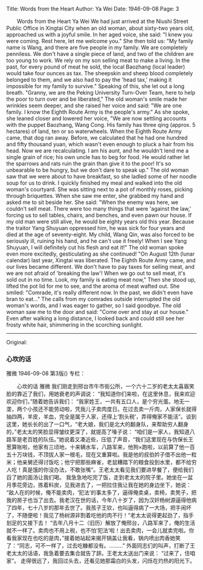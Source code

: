 Title: Words from the Heart
Author: Ya Wei
Date: 1946-09-08
Page: 3

　　Words from the Heart
    Ya Wei
    We had just arrived at the Niushi Street Public Office in Xingtai City when an old woman, about sixty-two years old, approached us with a joyful smile. In her aged voice, she said:
    "I knew you were coming. Rest here, let me welcome you." She then told us:
    "My family name is Wang, and there are five people in my family. We are completely penniless. We don't have a single piece of land, and two of the children are too young to work. We rely on my son selling meat to make a living. In the past, for every pound of meat he sold, the local Baozhang (local leader) would take four ounces as tax. The sheepskin and sheep blood completely belonged to them, and we also had to pay the 'head tax,' making it impossible for my family to survive." Speaking of this, she let out a long breath. "Granny, we are the Peking University Turn-Over Team, here to help the poor to turn over and be liberated," The old woman's smile made her wrinkles seem deeper, and she raised her voice and said:
    "We are one family. I know the Eighth Route Army is the people's army." As she spoke, she leaned closer and lowered her voice, "We are now settling accounts with the puppet Baozhang, Wang Cong. His family has three qing (approx. 5 hectares) of land, ten or so waterwheels. When the Eighth Route Army came, that dog ran away. Before, we calculated that he had one hundred and fifty thousand yuan, which wasn't even enough to pluck a hair from his head. Now we are recalculating. I am his aunt, and he wouldn't lend me a single grain of rice; his own uncle has to beg for food. He would rather let the sparrows and rats ruin the grain than give it to the poor! It's so unbearable to be hungry, but we don't dare to speak up." The old woman saw that we were about to have breakfast, so she ladled some of her noodle soup for us to drink.
    I quickly finished my meal and walked into the old woman's courtyard. She was sitting next to a pot of monthly roses, picking through briquettes. When she saw me enter, she grabbed my hand and asked me to sit beside her. She said:
    "When the enemy was here, we couldn't sell meat. There were too many things that were 'against the law,' forcing us to sell tables, chairs, and benches, and even pawn our house. If my old man were still alive, he would be eighty years old this year. Because the traitor Yang Shuyuan oppressed him, he was sick for four years and died at the age of seventy-eight. My child, Wang Qin, was also forced to be seriously ill, ruining his hand, and he can't use it freely! When I see Yang Shuyuan, I will definitely cut his flesh and eat it!" The old woman spoke even more excitedly, gesticulating as she continued!
    "On August 12th (lunar calendar) last year, Xingtai was liberated. The Eighth Route Army came, and our lives became different. We don't have to pay taxes for selling meat, and we are not afraid of 'breaking the law'! When we go out to sell meat, it's sold out in no time. Look, my family is eating meat now," Then she stood up, lifted the pot lid for me to see, and the aroma of meat wafted out. She smiled: "Comrade, it's really different now. In the past, we didn't even have bran to eat..."
    The calls from my comrades outside interrupted the old woman's words, and I was eager to gather, so I said goodbye. The old woman saw me to the door and said:
    "Come over and stay at our house."
    Even after walking a long distance, I looked back and could still see her frosty white hair, shimmering in the scorching sunlight.



<hr /> 

Original: 


### 心坎的话
雅微
1946-09-08
第3版()
专栏：

　　心坎的话
    雅微
    我们刚走到邢台市牛市街公所，一个六十二岁的老太太喜眉笑脸的靠近了我们，用她衰老的声调说：
    “我知道你们来啦，在这里休息，我来欢迎欢迎你们，”随着她告诉我们：
    “我家姓王，一共有五口人，是个穷光蛋。地无一垄，两个小孩还不能劳动啦，凭我儿子卖肉度日。在过去卖一斤肉，人家保长就得抽四两，羊皮，羊血，完全是属于人家，还得上‘割头税’，弄得俺家不能活”。谈到这里，她长长的出了一口气，“老大娘，我们是北大的翻身队，来帮助穷人翻身的，”老太太的笑脸显得皱纹更深了，就提高了嗓子说：
    “咱们是一家人，我知道八路军是老百姓的队伍。”她说着又凑近些，压低了声音，“我们这里现在与伪保长王葱算账啦，他家有三顷地，十来辆水车，八路军来，他狗×跑啦，以前算了他一百五十万块钱，不顶拔人家一根毛，现在又重算啦。我是他的叔伯妗子借不出他一粒米；他亲舅还得讨饭吃；他宁把那些麻雀，老鼠糟踏下的粮食投到水里，都不给穷人吃！真是饿的你没办法，不敢张嘴”。王老太太看见我们要进早餐了，便给我们舀了她的面汤让我们喝。
    我急急地吃完了饭，走到老太太的院子里。她坐在一盆月季花旁边，拣着料炭，见我进去了，一把拉住我让我在她的身边坐下，她说：
    “敌人在的时候，俺不能卖肉，‘犯法’的事太多了，逼得俺卖桌，卖椅，卖凳子，把我的房子也当了出去。我老汉在世的话，今年八十岁了，因为汉奸杨树源逼得他病了四年，七十八岁的那年去世了。我孩子王钦，也叫逼得病了一大场，把手闹坏了，不随便啦！我见了杨树源非割着吃他的肉不行！”老太太说得更起劲了，指手划足的又接下去！
    “去年八月十二（旧历）解放了俺邢台，八路军来了，俺的生活就不一样了。卖肉也不用上税，也不怕‘犯法’啦！出去卖肉，一会儿就卖完啦。你看我家现在也吃的是肉，”接着她站起来揭开锅盖让我看，锅内喷出肉香她笑了：“同志，可不一样了，过去吃糠都没有。………”
    外面同志们的叫声，打断了王老太太的话语，我急着要去集合就告了辞。王老太太送出门来说：
    “过来了，住咱家”。
    走得很远了，我回过头去，还看见她那霜白的头发，闪烁在灼热的阳光下。
